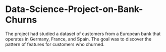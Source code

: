 # Data-Science-Project-on-Bank-Churns
The project had studied a dataset of customers from a European bank that operates in Germany, France, and Spain. The goal was to discover the pattern of features for customers who churned. 
